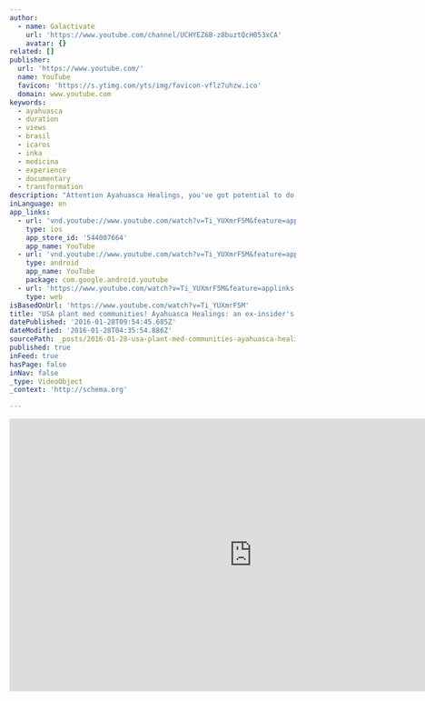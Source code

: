 ```yaml
---
author:
  - name: Galactivate
    url: 'https://www.youtube.com/channel/UCHYEZ6B-z8buztQcH053xCA'
    avatar: {}
related: []
publisher:
  url: 'https://www.youtube.com/'
  name: YouTube
  favicon: 'https://s.ytimg.com/yts/img/favicon-vflz7uhzw.ico'
  domain: www.youtube.com
keywords:
  - ayahuasca
  - duration
  - views
  - brasil
  - icaros
  - inka
  - medicina
  - experience
  - documentary
  - transformation
description: "Attention Ayahuasca Healings, you've got potential to do some amazing things on this planet, but here are four reasons why you need to stop your retreats and rethink your approach before moving forward. Thank-you for watching and PLEASE SHARE with relevant communities."
inLanguage: en
app_links:
  - url: 'vnd.youtube://www.youtube.com/watch?v=Ti_YUXmrF5M&feature=applinks'
    type: ios
    app_store_id: '544007664'
    app_name: YouTube
  - url: 'vnd.youtube://www.youtube.com/watch?v=Ti_YUXmrF5M&feature=applinks'
    type: android
    app_name: YouTube
    package: com.google.android.youtube
  - url: 'https://www.youtube.com/watch?v=Ti_YUXmrF5M&feature=applinks'
    type: web
isBasedOnUrl: 'https://www.youtube.com/watch?v=Ti_YUXmrF5M'
title: "USA plant med communities! Ayahuasca Healings: an ex-insider's fiery perspective."
datePublished: '2016-01-28T09:54:45.685Z'
dateModified: '2016-01-28T04:35:54.886Z'
sourcePath: _posts/2016-01-28-usa-plant-med-communities-ayahuasca-healings-an-ex-insider.md
published: true
inFeed: true
hasPage: false
inNav: false
_type: VideoObject
_context: 'http://schema.org'

---
```

<iframe src="https://cdn.embedly.com/widgets/media.html?src=https%3A%2F%2Fwww.youtube.com%2Fembed%2FTi_YUXmrF5M%3Ffeature%3Doembed&amp;url=https%3A%2F%2Fwww.youtube.com%2Fwatch%3Fv%3DTi_YUXmrF5M&amp;image=https%3A%2F%2Fi.ytimg.com%2Fvi%2FTi_YUXmrF5M%2Fhqdefault.jpg&amp;key=b7d04c9b404c499eba89ee7072e1c4f7&amp;type=text%2Fhtml&amp;schema=youtube" width="854" height="480" scrolling="no" frameborder="0" allowfullscreen="allowfullscreen" style=""></iframe>